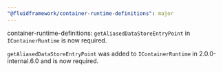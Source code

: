 ```yaml
---
"@fluidframework/container-runtime-definitions": major
---
```


container-runtime-definitions: `getAliasedDataStoreEntryPoint` in `IContainerRuntime` is now required.

`getAliasedDataStoreEntryPoint` was added to `IContainerRuntime` in 2.0.0-internal.6.0 and is now required.
